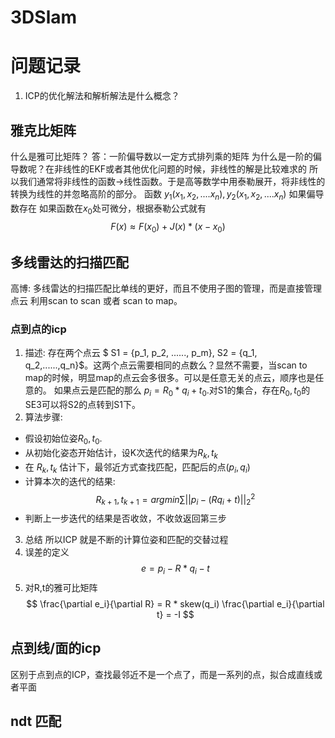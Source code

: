 # 3DSlam

# 问题记录
1. ICP的优化解法和解析解法是什么概念？

## 雅克比矩阵
什么是雅可比矩阵？
答：一阶偏导数以一定方式排列乘的矩阵
为什么是一阶的偏导数呢？在非线性的EKF或者其他优化问题的时候，非线性的解是比较难求的
所以我们通常将非线性的函数->线性函数。于是高等数学中用泰勒展开，将非线性的转换为线性的并忽略高阶的部分。
    函数 $y_1(x_1,x_2,....x_n), y_2(x_1,x_2,....x_n)$ 如果偏导数存在
    如果函数在$x_0$处可微分，根据泰勒公式就有
    $$ F(x)\approx F(x_0) + J(x) *(x-x_0) $$


## 多线雷达的扫描匹配
高博: 多线雷达的扫描匹配比单线的更好，而且不使用子图的管理，而是直接管理点云
利用scan to scan 或者 scan to map。
### 点到点的icp
1. 描述:
存在两个点云 $ S1 = \{p_1, p_2, ......, p_m\}, S2 = \{q_1, q_2,......,q_n\}$。这两个点云需要相同的点数么？显然不需要，当scan to map的时候，明显map的点云会多很多。可以是任意无关的点云，顺序也是任意的。 如果点云是匹配的那么  $p_i = R_0 * q_i + t_0$.对S1的集合，存在$R_0, t_0$的SE3可以将S2的点转到S1下。
2. 算法步骤:
* 假设初始位姿$R_0,t_0$.
* 从初始化姿态开始估计，设K次迭代的结果为$R_k, t_k$
* 在 $R_k, t_k$ 估计下，最邻近方式查找匹配，匹配后的点$(p_i,q_i)$
* 计算本次的迭代的结果:
    $$R_{k+1},t_{k+1} = argmin \sum ||p_i - (Rq_i+t)||_2^2$$
* 判断上一步迭代的结果是否收敛，不收敛返回第三步
3. 总结
所以ICP 就是不断的计算位姿和匹配的交替过程
4. 误差的定义
    $$ e = p_i - R * q_i - t$$
5. 对R,t的雅可比矩阵
    $$ \frac{\partial e_i}{\partial R} = R * skew(q_i) \frac{\partial e_i}{\partial t} = -I $$

## 点到线/面的icp
区别于点到点的ICP，查找最邻近不是一个点了，而是一系列的点，拟合成直线或者平面

## ndt 匹配